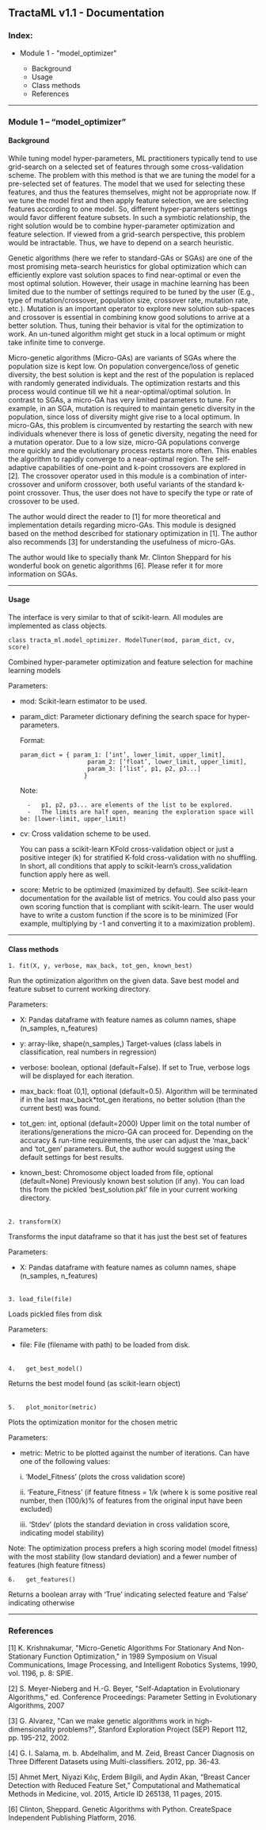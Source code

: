 ## TractaML v1.1 - Documentation

### Index:

- Module 1 - "model_optimizer"

    - Background
    - Usage
    - Class methods
    - References
      
_____________________________


### Module 1 – “model_optimizer”

#### Background

While tuning model hyper-parameters, ML practitioners typically tend to use grid-search on a selected set of features through some cross-validation scheme. The problem with this method is that we are tuning the model for a pre-selected set of features. The model that we used for selecting these features, and thus the features themselves, might not be appropriate now. If we tune the model first and then apply feature selection, we are selecting features according to one model. So, different hyper-parameters settings would favor different feature subsets. In such a symbiotic relationship, the right solution would be to combine hyper-parameter optimization and feature selection. If viewed from a grid-search perspective, this problem would be intractable. Thus, we have to depend on a search heuristic.

Genetic algorithms (here we refer to standard-GAs or SGAs) are one of the most promising meta-search heuristics for global optimization which can efficiently explore vast solution spaces to find near-optimal or even the most optimal solution. However, their usage in machine learning has been limited due to the number of settings required to be tuned by the user (E.g., type of mutation/crossover, population size, crossover rate, mutation rate, etc.). Mutation is an important operator to explore new solution sub-spaces and crossover is essential in combining know good solutions to arrive at a better solution. Thus, tuning their behavior is vital for the optimization to work. An un-tuned algorithm might get stuck in a local optimum or might take infinite time to converge.

Micro-genetic algorithms (Micro-GAs) are variants of SGAs where the population size is kept low. On population convergence/loss of genetic diversity, the best solution is kept and the rest of the population is replaced with randomly generated individuals. The optimization restarts and this process would continue till we hit a near-optimal/optimal solution. In contrast to SGAs, a micro-GA has very limited parameters to tune. For example, in an SGA, mutation is required to maintain genetic diversity in the population, since loss of diversity might give rise to a local optimum. In micro-GAs, this problem is circumvented by restarting the search with new individuals whenever there is loss of genetic diversity, negating the need for a mutation operator. Due to a low size, micro-GA populations converge more quickly and the evolutionary process restarts more often. This enables the algorithm to rapidly converge to a near-optimal region. The self-adaptive capabilities of one-point and k-point crossovers are explored in [2]. The crossover operator used in this module is a combination of inter-crossover and uniform crossover, both useful variants of the standard k-point crossover. Thus, the user does not have to specify the type or rate of crossover to be used.

The author would direct the reader to [1] for more theoretical and implementation details regarding micro-GAs. This module is designed based on the method described for stationary optimization in [1]. The author also recommends [3] for understanding the usefulness of micro-GAs.

The author would like to specially thank Mr. Clinton Sheppard for his wonderful book on genetic algorithms [6]. Please refer it for more information on SGAs.

____________________

#### Usage 

The interface is very similar to that of scikit-learn. All modules are implemented as class objects.

```
class tracta_ml.model_optimizer. ModelTuner(mod, param_dict, cv, score) 
```

Combined hyper-parameter optimization and feature selection for machine learning models

Parameters:

- mod: Scikit-learn estimator to be used.

- param_dict: Parameter dictionary defining the search space for hyper-parameters.

    Format:
    ```
    param_dict = { param_1: [‘int’, lower_limit, upper_limit],
		               param_2: [‘float’, lower_limit, upper_limit],
		               param_3: [‘list’, p1, p2, p3...]
		              }
    ```
    Note:

        -	p1, p2, p3... are elements of the list to be explored. 
        -	The limits are half open, meaning the exploration space will be: [lower-limit, upper_limit)

- cv: Cross validation scheme to be used. 

    You can pass a scikit-learn KFold cross-validation object or just a positive integer (k) for stratified K-fold cross-validation with no shuffling. In short, all conditions that apply to scikit-learn’s cross_validation function apply here as well.

- score: Metric to be optimized (maximized by default). See scikit-learn documentation for the available list of metrics. You could also pass your own scoring function that is compliant with scikit-learn. The user would have to write a custom function if the score is to be minimized (For example, multiplying by -1 and converting it to a maximization problem).

___________________

#### Class methods
```
1. fit(X, y, verbose, max_back, tot_gen, known_best)
```
   Run the optimization algorithm on the given data. Save best model and feature subset to current working directory. 

Parameters: 

- X: Pandas dataframe with feature names as column names, shape (n_samples, n_features)

- y: array-like, shape(n_samples,)
Target-values (class labels in classification, real numbers in regression) 

- verbose: boolean, optional (default=False). 
If set to True, verbose logs will be displayed for each iteration.

- max_back: float (0,1], optional (default=0.5). 
Algorithm will be terminated if in the last max_back*tot_gen iterations, no better solution (than the current best) was found.

- tot_gen: int, optional (default=2000) 
Upper limit on the total number of iterations/generations the micro-GA can proceed for. 
Depending on the accuracy & run-time requirements, the user can adjust the ‘max_back’ and ‘tot_gen’ parameters. But, the author would suggest using the default settings for best results. 

- known_best: Chromosome object loaded from file, optional (default=None)
Previously known best solution (if any). You can load this from the pickled ‘best_solution.pkl’ file in your current working directory.
######
```2. transform(X)```

Transforms the input dataframe so that it has just the best set of features

Parameters:
 
- X: Pandas dataframe with feature names as column names, shape (n_samples, n_features)
######
```3. load_file(file)```

Loads pickled files from disk

Parameters: 

- file: File (filename with path) to be loaded from disk.
######
```4.	get_best_model()```

Returns the best model found (as scikit-learn object)
######
```5.	plot_monitor(metric)```

Plots the optimization monitor for the chosen metric

Parameters: 
- metric: Metric to be plotted against the number of iterations. Can have one of the following values:

    i.	‘Model_Fitness’ (plots the cross validation score)

    ii.	‘Feature_Fitness’ (if feature fitness = 1/k (where k is some positive real number, then (100/k)% of features from the original input have been excluded)

    iii.	‘Stdev’ (plots the standard deviation in cross validation score, indicating model stability)

Note: The optimization process prefers a high scoring model (model fitness) with the most stability (low standard deviation) and a fewer number of features (high feature fitness)  <br/>

```6.	get_features()```

Returns a boolean array with ‘True’ indicating selected feature and ‘False’ indicating otherwise

_________________

### References

[1] K. Krishnakumar, "Micro-Genetic Algorithms For Stationary And Non-Stationary Function Optimization," in 1989 Symposium on Visual Communications, Image Processing, and Intelligent Robotics Systems, 1990, vol. 1196, p. 8: SPIE.

[2] S. Meyer-Nieberg and H.-G. Beyer, "Self-Adaptation in Evolutionary Algorithms," ed. Conference Proceedings: Parameter Setting in Evolutionary Algorithms, 2007

[3]  G. Alvarez, "Can we make genetic algorithms work in high-dimensionality problems?", Stanford Exploration Project (SEP) Report 112, pp. 195-212, 2002.

[4] G. I. Salama, m. b. Abdelhalim, and M. Zeid, Breast Cancer Diagnosis on Three Different Datasets using Multi-classifiers. 2012, pp. 36-43.

[5] Ahmet Mert, Niyazi Kılıç, Erdem Bilgili, and Aydin Akan, “Breast Cancer Detection with Reduced Feature Set,” Computational and Mathematical Methods in Medicine, vol. 2015, Article ID 265138, 11 pages, 2015. 

[6] Clinton, Sheppard. Genetic Algorithms with Python. CreateSpace Independent Publishing Platform, 2016.








